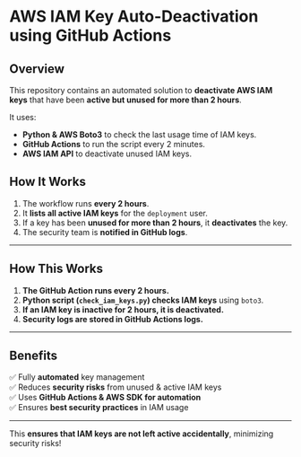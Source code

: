 # AWS IAM Key Auto-Deactivation using GitHub Actions

## Overview
This repository contains an automated solution to **deactivate AWS IAM keys** that have been **active but unused for more than 2 hours**. 

It uses:
- **Python & AWS Boto3** to check the last usage time of IAM keys.
- **GitHub Actions** to run the script every 2 minutes.
- **AWS IAM API** to deactivate unused IAM keys.

## How It Works
1. The workflow runs **every 2 hours**.
2. It **lists all active IAM keys** for the `deployment` user.
3. If a key has been **unused for more than 2 hours**, it **deactivates** the key.
4. The security team is **notified in GitHub logs**.


---

## **How This Works**
1. **The GitHub Action runs every 2 hours.**
2. **Python script (`check_iam_keys.py`) checks IAM keys** using `boto3`.
3. **If an IAM key is inactive for 2 hours, it is deactivated.**
4. **Security logs are stored in GitHub Actions logs.**

---

## **Benefits**
✅ Fully **automated** key management  
✅ Reduces **security risks** from unused & active IAM keys  
✅ Uses **GitHub Actions & AWS SDK for automation**  
✅ Ensures **best security practices** in IAM usage  

---

This **ensures that IAM keys are not left active accidentally**, minimizing security risks!

